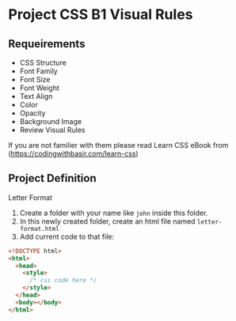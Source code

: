 # Project CSS B1 Visual Rules

## Requeirements
* CSS Structure
* Font Family
* Font Size
* Font Weight
* Text Align
* Color
* Opacity
* Background Image
* Review Visual Rules

If you are not familier with them please read Learn CSS eBook from (https://codingwithbasir.com/learn-css)

## Project Definition

Letter Format

1. Create a folder with your name like `john` inside this folder.
2. In this newly created folder, create an html file named `letter-format.html`
3. Add current code to that file:

```html
<!DOCTYPE html>
<html>
  <head>
    <style>
      /* css code here */
    </style>
  </head>
  <body></body>
</html>
```

